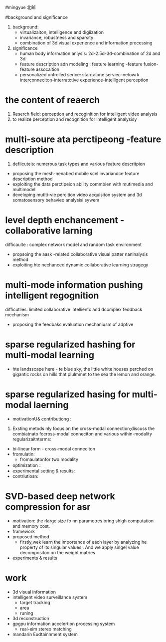 #mingyue 北邮

#background and significance

1. background:
    * virtualizaiton, intelligence and digiization
    * invariance, robustness and sparsity
    * combination of 3d visual experience and information processing
2. significance
    * human body information anlysis: 2d-2.5d-3d-combination of 2d and 3d
    * feature description adn modeling : feature learning -feature fusion-feature assocaition
    * personalized ontrolled serice: stan-alone serviec-netowrk interconneciton-interratctive experience-intelligent perception

# the content of reaerch
1. Reserch field: perception and recoginition for intelligent video analysis
2. to realize perception and recognition for intelligent analysisy

# multi-soure ata perctipeong -feature description 
1. defiicuteis: numerous task types and various feature descritpion 
* proposing the mesh-nenabed mobile scel invariandce feature description method 
* exploiting the data perctipeion ability commbien with mutimedia and multimodel
* developing mutlti-vie percition video acquisiton system and 3d somatosensory behavieo analysisi sywem 

# level depth enchancement -collaborative larning 
difficaulte : complex network model and random task environment
* propsoing the aask -related collaborative visual patter nanlnalysis method 
* exploiting hte nechanced dynamic collaborative learning stragegy 

# multi-mode information pushing intelligent regognition
difficutlies: limited collaborative intellientc and dcomplex feddback mechanism

* proposing the feedbakc evaluation mechaniusm of adptive 

# sparse regularized hashing for multi-modal learning

* hte landsscape here  - te blue sky, the little white houses perched on gigantic rocks on hills that plulmmet to the sea the lemon and orange.

# sparse regularized hasing for multi-modal laerning

* motivationU& contributiong :
1. Exsting metods nly focus on the cross-modal connection;discuss the combiatnato focross-modal conneciton and various within-modality regularizaitnterms:
* bi-linear form - cross-modal conneciton 
* fromulatin:  
    * fromaulatonfor two modality
* optimization：
* experimental setting & results:
* contriutiosn:


# SVD-based deep network compression for asr

* motivation: the rlarge size fo nn parametres bring shigh computation and memory cost. 
* framework 
* proposed method 
    * firstly,wek learn the importance of each layer by analyzing he property of its singular values . And we apply singel value decompositon on the weight matries
* experiments & results

# work

* 3d visual information 
* intelligent video surveillance system
    * target tracking
    * area
    * runing 
* 3d reconstruction
* gpgpu information accelertion processing system
    * real-eim stereo matching 
* mandarin Eudtainnment system

